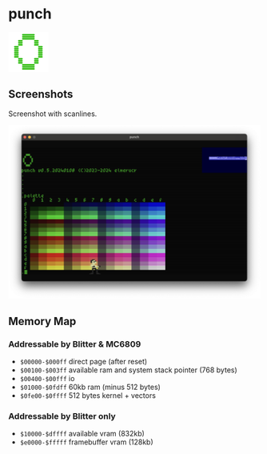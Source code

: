 # punch

![icon](./docs/punch_icon_80x80.png)

## Screenshots

Screenshot with scanlines.

![punch](./docs/20240108_screenshot.png)

## Memory Map

### Addressable by Blitter & MC6809

* ```$00000-$000ff``` direct page (after reset)
* ```$00100-$003ff``` available ram and system stack pointer (768 bytes)
* ```$00400-$00fff``` io
* ```$01000-$0fdff``` 60kb ram (minus 512 bytes)
* ```$0fe00-$0ffff``` 512 bytes kernel + vectors

### Addressable by Blitter only

* ```$10000-$dffff``` available vram (832kb)
* ```$e0000-$fffff``` framebuffer vram (128kb)
